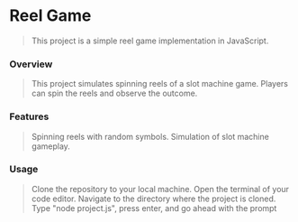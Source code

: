 # Reel Game
>This project is a simple reel game implementation in JavaScript.

### Overview
>This project simulates spinning reels of a slot machine game. Players can spin the reels and observe the outcome.

### Features
>Spinning reels with random symbols.
>Simulation of slot machine gameplay.

### Usage
>Clone the repository to your local machine.
>Open the terminal of your code editor.
>Navigate to the directory where the project is cloned.
>Type "node project.js", press enter, and go ahead with the prompt
